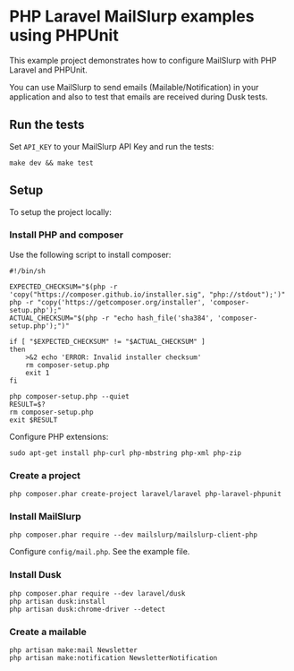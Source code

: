 # PHP Laravel MailSlurp examples using PHPUnit
This example project demonstrates how to configure MailSlurp with PHP Laravel and PHPUnit.

You can use MailSlurp to send emails (Mailable/Notification) in your application and also to test that emails are received during Dusk tests.

## Run the tests
Set `API_KEY` to your MailSlurp API Key and run the tests:

```shell
make dev && make test
```

## Setup 
To setup the project locally:

### Install PHP and composer

Use the following script to install composer:

```shell
#!/bin/sh

EXPECTED_CHECKSUM="$(php -r 'copy("https://composer.github.io/installer.sig", "php://stdout");')"
php -r "copy('https://getcomposer.org/installer', 'composer-setup.php');"
ACTUAL_CHECKSUM="$(php -r "echo hash_file('sha384', 'composer-setup.php');")"

if [ "$EXPECTED_CHECKSUM" != "$ACTUAL_CHECKSUM" ]
then
    >&2 echo 'ERROR: Invalid installer checksum'
    rm composer-setup.php
    exit 1
fi

php composer-setup.php --quiet
RESULT=$?
rm composer-setup.php
exit $RESULT
```

Configure PHP extensions:

```shell
sudo apt-get install php-curl php-mbstring php-xml php-zip
```

### Create a project

```shell
php composer.phar create-project laravel/laravel php-laravel-phpunit
```

### Install MailSlurp

```shell
php composer.phar require --dev mailslurp/mailslurp-client-php
```

Configure `config/mail.php`. See the example file.

### Install Dusk

```shell
php composer.phar require --dev laravel/dusk
php artisan dusk:install
php artisan dusk:chrome-driver --detect
```

### Create a mailable

```shell
php artisan make:mail Newsletter
php artisan make:notification NewsletterNotification
```
